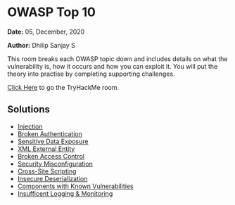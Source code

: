 # OWASP Top 10

**Date:** 05, December, 2020

**Author:** Dhilip Sanjay S

This room breaks each OWASP topic down and includes details on what the vulnerability is, how it occurs and how you can exploit it. You will put the theory into practise by completing supporting challenges.

[Click Here](https://tryhackme.com/room/owasptop10) to go the TryHackMe room.

## Solutions
- [Injection](Injection.md)
- [Broken Authentication](BrokenAuthentication.md)
- [Sensitive Data Exposure](SensitiveDataExposure.md)
- [XML External Entity](XMLExternalEntity.md)
- [Broken Access Control](BrokenAccessControl.md)
- [Security Misconfiguration](SecurityMisconfiguration.md)
- [Cross-Site Scripting](Cross-SiteScripting.md)
- [Insecure Deserialization]()
- [Components with Known Vulnerabilities]()
- [Insufficent Logging & Monitoring]()